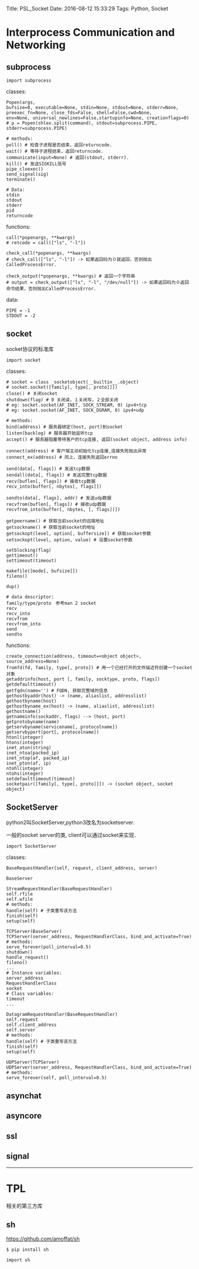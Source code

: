 Title: PSL_Socket
Date: 2016-08-12 15:33:29
Tags: Python, Socket



# Interprocess Communication and Networking

## subprocess

    import subprocess

classes:

    Popen(args,
    bufsize=0, executable=None, stdin=None, stdout=None, stderr=None,
    preexec_fn=None, close_fds=False, shell=False,cwd=None,
    env=None, universal_newlines=False,startupinfo=None, creationflags=0)
    # p = Popen(shlex.split(command), stdout=subprocess.PIPE, stderr=subprocess.PIPE)

    # methods:
    poll() # 检查子进程是否结束，返回returncode.
    wait() # 等待子进程结束，返回returncode.
    communicate(input=None) # 返回(stdout, stderr).
    kill() # 发送SIGKILL信号
    pipe_cloexec()
    send_signal(sig)
    terminate()

    # Data:
    stdin
    stdout
    stderr
    pid
    returncode

functions:

    call(*popenargs, **kwargs)
    # retcode = call(["ls", "-l"])

    check_call(*popenargs, **kwargs)
    # check_call(["ls", "-l"]) -> 如果返回码为０就返回，否则抛出CalledProcessError.

    check_output(*popenargs, **kwargs) # 返回一个字符串
    # output = check_output(["ls", "-l", "/dev/null"]) -> 如果返回码为０返回命令结果，否则抛出CalledProcessError.

data:

    PIPE = -1
    STDOUT = -2

## socket

socket协议的标准库

    import socket

classes:

    # socket = class _socketobject(__builtin__.object)
    # socket.socket([family[, type[, proto]]])
    close() # 关闭socket
    shutdown(flag) # 0 关闭读，１关闭写，２全部关闭
    # eg: socket.socket(AF_INET, SOCK_STREAM, 0) ipv4+tcp
    # eg: socket.socket(AF_INET, SOCK_DGRAM, 0) ipv4+udp

    # methods:
    bind(address) # 服务器绑定(host, port)到socket
    listen(backlog) # 服务器开始监听tcp
    accept() # 服务器阻塞等待客户的tcp连接, 返回(socket object, address info)

    connect(address) # 客户端主动初始化tcp连接,连接失败抛出异常
    connect_ex(address) # 同上，连接失败返回errno

    send(data[, flags]) # 发送tcp数据
    sendall(data[, flags]) # 发送完整tcp数据
    recv(buflen[, flags]) # 接收tcp数据
    recv_into(buffer[, nbytes[, flags]])

    sendto(data[, flags], addr) # 发送udp数据
    recvfrom(buflen[, flags]) # 接收udp数据
    recvfrom_into(buffer[, nbytes, [, flags])])

    getpeername() # 获取当前socket的远端地址
    getsockname() # 获取当前socket的地址
    getsockopt(level, option[, buffersize]) # 获取socket参数
    setsockopt(level, option, value) # 设置socket参数

    setblocking(flag)
    gettimeout()
    settimeout(timeout)

    makefile([mode[, bufsize]])
    fileno()

    dup()

    # data descriptor:
    family/type/proto　参考man 2 socket
    recv
    recv_into
    recvfrom
    recvfrom_into
    send
    sendto

functions:

    create_connection(address, timeout=<object object>, source_address=None)
    fromfd(fd, family, type[, proto]) # 用一个已经打开的文件描述符创建一个socket对象
    getaddrinfo(host, port [, family, socktype, proto, flags])
    getdefaulttimeout()
    getfqdn(name='') # FQDN, 获取完整域的信息
    gethostbyaddr(host) -> (name, aliaslist, addresslist)
    gethostbyname(host)
    gethostbyname_ex(host) -> (name, aliaslist, addresslist)
    gethostname()
    getnameinfo(sockaddr, flags) --> (host, port)
    getprotobyname(name)
    getservbyname(servicename[, protocolname])
    getservbyport(port[, protocolname])
    htonl(integer)
    htons(integer)
    inet_aton(string)
    inet_ntoa(packed_ip)
    inet_ntop(af, packed_ip)
    inet_pton(af, ip)
    ntohl(integer)
    ntohs(integer)
    setdefaulttimeout(timeout)
    socketpair([family[, type[, proto]]]) -> (socket object, socket object)

## SocketServer

python2叫SocketServer,python3改名为socketserver.

一般的socket server的类, client可以通过socket来实现．

    import SocketServer

classes:

    BaseRequestHandler(self, request, client_address, server)

    BaseServer

    StreamRequestHandler(BaseRequestHandler)
    self.rfile
    self.wfile
    # methods:
    handle(self) # 子类重写该方法
    finish(self)
    setup(self)

    TCPServer(BaseServer)
    TCPServer(server_address, RequestHandlerClass, bind_and_activate=True)
    # methods:
    serve_forever(poll_interval=0.5)
    shutdown()
    handle_request()
    fileno()
    ...
    # Instance variables:
    server_address
    RequestHandlerClass
    socket
    # Class variables:
    timeout
    ...

    DatagramRequestHandler(BaseRequestHandler)
    self.request
    self.client_address
    self.server
    # methods:
    handle(self) # 子类重写该方法
    finish(self)
    setup(self)

    UDPServer(TCPServer)
    UDPServer(server_address, RequestHandlerClass, bind_and_activate=True)
    # methods:
    serve_forever(self, poll_interval=0.5)

## asynchat

## asyncore

## ssl

## signal

***

# TPL

相关的第三方库

## sh

<https://github.com/amoffat/sh>

    $ pip install sh

    import sh

